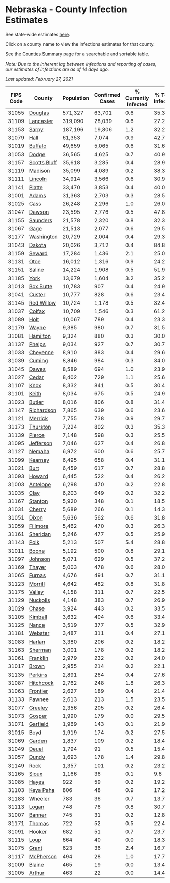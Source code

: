 # Nebraska - County Infection Estimates

See state-wide estimates [here](/infections/us-ne).

Click on a county name to view the infections estimates for that county.

See the [Counties Summary](/infections/summary-counties) page for a searchable and sortable table.

*Note: Due to the inherent lag between infections and reporting of cases, our estimates of infections are as of 14 days ago.*

*Last updated: February 27, 2021*

|   FIPS Code |                       County |   Population |   Confirmed Cases |   % Currently Infected |   % Total Infected |
|-------------|------------------------------|--------------|-------------------|------------------------|--------------------|
|       31055 |           [Douglas](douglas) |      571,327 |            63,701 |                    0.6 |               35.3 |
|       31109 |       [Lancaster](lancaster) |      319,090 |            28,039 |                    0.6 |               27.2 |
|       31153 |               [Sarpy](sarpy) |      187,196 |            19,806 |                    1.2 |               32.2 |
|       31079 |                 [Hall](hall) |       61,353 |             7,074 |                    0.9 |               42.7 |
|       31019 |           [Buffalo](buffalo) |       49,659 |             5,065 |                    0.6 |               31.6 |
|       31053 |               [Dodge](dodge) |       36,565 |             4,625 |                    0.7 |               40.9 |
|       31157 | [Scotts Bluff](scotts-bluff) |       35,618 |             3,285 |                    0.4 |               28.9 |
|       31119 |           [Madison](madison) |       35,099 |             4,089 |                    0.2 |               38.3 |
|       31111 |           [Lincoln](lincoln) |       34,914 |             3,566 |                    0.6 |               30.9 |
|       31141 |             [Platte](platte) |       33,470 |             3,853 |                    0.4 |               40.0 |
|       31001 |               [Adams](adams) |       31,363 |             2,703 |                    0.3 |               28.5 |
|       31025 |                 [Cass](cass) |       26,248 |             2,296 |                    1.0 |               26.0 |
|       31047 |             [Dawson](dawson) |       23,595 |             2,776 |                    0.5 |               47.8 |
|       31155 |         [Saunders](saunders) |       21,578 |             2,320 |                    0.8 |               32.3 |
|       31067 |                 [Gage](gage) |       21,513 |             2,077 |                    0.6 |               29.5 |
|       31177 |     [Washington](washington) |       20,729 |             2,004 |                    0.4 |               29.3 |
|       31043 |             [Dakota](dakota) |       20,026 |             3,712 |                    0.4 |               84.8 |
|       31159 |             [Seward](seward) |       17,284 |             1,436 |                    2.1 |               25.0 |
|       31131 |                 [Otoe](otoe) |       16,012 |             1,316 |                    0.9 |               24.2 |
|       31151 |             [Saline](saline) |       14,224 |             1,908 |                    0.5 |               51.9 |
|       31185 |                 [York](york) |       13,679 |             1,604 |                    3.2 |               35.2 |
|       31013 |       [Box Butte](box-butte) |       10,783 |               907 |                    0.4 |               24.9 |
|       31041 |             [Custer](custer) |       10,777 |               828 |                    0.6 |               23.4 |
|       31145 |     [Red Willow](red-willow) |       10,724 |             1,178 |                    0.5 |               32.4 |
|       31037 |             [Colfax](colfax) |       10,709 |             1,546 |                    0.3 |               61.2 |
|       31089 |                 [Holt](holt) |       10,067 |               789 |                    0.4 |               23.3 |
|       31179 |               [Wayne](wayne) |        9,385 |               980 |                    0.7 |               31.5 |
|       31081 |         [Hamilton](hamilton) |        9,324 |               880 |                    0.3 |               30.0 |
|       31137 |             [Phelps](phelps) |        9,034 |               927 |                    0.7 |               30.7 |
|       31033 |         [Cheyenne](cheyenne) |        8,910 |               883 |                    0.4 |               29.6 |
|       31039 |             [Cuming](cuming) |        8,846 |               984 |                    0.3 |               34.0 |
|       31045 |               [Dawes](dawes) |        8,589 |               694 |                    1.0 |               23.9 |
|       31027 |               [Cedar](cedar) |        8,402 |               729 |                    1.1 |               25.6 |
|       31107 |                 [Knox](knox) |        8,332 |               841 |                    0.5 |               30.4 |
|       31101 |               [Keith](keith) |        8,034 |               675 |                    0.5 |               24.9 |
|       31023 |             [Butler](butler) |        8,016 |               806 |                    0.8 |               31.4 |
|       31147 |     [Richardson](richardson) |        7,865 |               639 |                    0.6 |               23.6 |
|       31121 |           [Merrick](merrick) |        7,755 |               738 |                    0.9 |               29.7 |
|       31173 |         [Thurston](thurston) |        7,224 |               802 |                    0.3 |               35.3 |
|       31139 |             [Pierce](pierce) |        7,148 |               598 |                    0.3 |               25.5 |
|       31095 |       [Jefferson](jefferson) |        7,046 |               627 |                    0.4 |               26.8 |
|       31127 |             [Nemaha](nemaha) |        6,972 |               600 |                    0.6 |               25.7 |
|       31099 |           [Kearney](kearney) |        6,495 |               658 |                    0.4 |               31.1 |
|       31021 |                 [Burt](burt) |        6,459 |               617 |                    0.7 |               28.8 |
|       31093 |             [Howard](howard) |        6,445 |               522 |                    0.4 |               26.2 |
|       31003 |         [Antelope](antelope) |        6,298 |               470 |                    0.2 |               22.8 |
|       31035 |                 [Clay](clay) |        6,203 |               649 |                    0.2 |               32.2 |
|       31167 |           [Stanton](stanton) |        5,920 |               348 |                    0.1 |               18.5 |
|       31031 |             [Cherry](cherry) |        5,689 |               266 |                    0.1 |               14.3 |
|       31051 |               [Dixon](dixon) |        5,636 |               562 |                    0.6 |               31.8 |
|       31059 |         [Fillmore](fillmore) |        5,462 |               470 |                    0.3 |               26.3 |
|       31161 |         [Sheridan](sheridan) |        5,246 |               477 |                    0.5 |               25.9 |
|       31143 |                 [Polk](polk) |        5,213 |               507 |                    5.4 |               28.8 |
|       31011 |               [Boone](boone) |        5,192 |               500 |                    0.8 |               29.1 |
|       31097 |           [Johnson](johnson) |        5,071 |               629 |                    0.5 |               37.2 |
|       31169 |             [Thayer](thayer) |        5,003 |               478 |                    0.6 |               28.0 |
|       31065 |             [Furnas](furnas) |        4,676 |               491 |                    0.7 |               31.1 |
|       31123 |           [Morrill](morrill) |        4,642 |               482 |                    0.8 |               31.8 |
|       31175 |             [Valley](valley) |        4,158 |               311 |                    0.7 |               22.5 |
|       31129 |         [Nuckolls](nuckolls) |        4,148 |               383 |                    0.7 |               26.9 |
|       31029 |               [Chase](chase) |        3,924 |               443 |                    0.2 |               33.5 |
|       31105 |           [Kimball](kimball) |        3,632 |               404 |                    0.6 |               33.4 |
|       31125 |               [Nance](nance) |        3,519 |               377 |                    0.5 |               32.9 |
|       31181 |           [Webster](webster) |        3,487 |               311 |                    0.4 |               27.1 |
|       31083 |             [Harlan](harlan) |        3,380 |               206 |                    0.2 |               18.2 |
|       31163 |           [Sherman](sherman) |        3,001 |               178 |                    0.2 |               18.2 |
|       31061 |         [Franklin](franklin) |        2,979 |               232 |                    0.2 |               24.0 |
|       31017 |               [Brown](brown) |        2,955 |               214 |                    0.2 |               22.1 |
|       31135 |           [Perkins](perkins) |        2,891 |               264 |                    0.4 |               27.6 |
|       31087 |       [Hitchcock](hitchcock) |        2,762 |               248 |                    1.8 |               26.3 |
|       31063 |         [Frontier](frontier) |        2,627 |               189 |                    0.4 |               21.4 |
|       31133 |             [Pawnee](pawnee) |        2,613 |               213 |                    1.5 |               23.5 |
|       31077 |           [Greeley](greeley) |        2,356 |               205 |                    0.2 |               26.4 |
|       31073 |             [Gosper](gosper) |        1,990 |               179 |                    0.0 |               29.5 |
|       31071 |         [Garfield](garfield) |        1,969 |               143 |                    0.1 |               21.9 |
|       31015 |                 [Boyd](boyd) |        1,919 |               174 |                    0.2 |               27.5 |
|       31069 |             [Garden](garden) |        1,837 |               109 |                    0.2 |               18.4 |
|       31049 |               [Deuel](deuel) |        1,794 |                91 |                    0.5 |               15.4 |
|       31057 |               [Dundy](dundy) |        1,693 |               178 |                    1.4 |               29.8 |
|       31149 |                 [Rock](rock) |        1,357 |               101 |                    0.2 |               23.2 |
|       31165 |               [Sioux](sioux) |        1,166 |                36 |                    0.1 |                9.6 |
|       31085 |               [Hayes](hayes) |          922 |                59 |                    0.2 |               19.2 |
|       31103 |       [Keya Paha](keya-paha) |          806 |                48 |                    0.9 |               17.2 |
|       31183 |           [Wheeler](wheeler) |          783 |                36 |                    0.7 |               13.7 |
|       31113 |               [Logan](logan) |          748 |                76 |                    0.8 |               30.7 |
|       31007 |             [Banner](banner) |          745 |                31 |                    0.2 |               12.8 |
|       31171 |             [Thomas](thomas) |          722 |                52 |                    0.5 |               22.4 |
|       31091 |             [Hooker](hooker) |          682 |                51 |                    0.7 |               23.7 |
|       31115 |                 [Loup](loup) |          664 |                40 |                    0.0 |               18.3 |
|       31075 |               [Grant](grant) |          623 |                36 |                    2.4 |               16.7 |
|       31117 |       [McPherson](mcpherson) |          494 |                28 |                    1.0 |               17.7 |
|       31009 |             [Blaine](blaine) |          465 |                19 |                    0.0 |               13.4 |
|       31005 |             [Arthur](arthur) |          463 |                22 |                    0.0 |               14.4 |